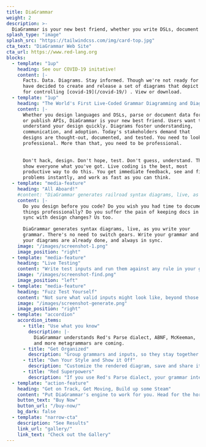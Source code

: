```yaml
---
title: DiaGrammar
weight: 2
description: >-
  DiaGrammar is your new best friend, whether you write DSLs, document data formats, or publish APIs. Users want to understand your design quickly. Diagrams foster understanding, communication, and adoption. Today's stakeholders demand that designs are thought-out, documented, and tested. You need to look professional. More than that, you need to be professional. Don't hack, design. Don't hope, test. Don't guess, understand. Then show everyone what you've got.
splash_type: "image"
splash_src: "https://tailwindcss.com/img/card-top.jpg"
cta_text: "DiaGrammar Web Site"
cta_url: https://www.red-lang.org
blocks:
  - template: "1up"
    heading: See our COVID-19 initative!
    content: |-
      Facts. Data. Diagrams. Stay informed. Though we're not ready for prime time we
      have decided to create and release a set of diagrams that depict the basic processes
      for controlling [covid-19](/covid-19/) . View or download.
  - template: "1up"
    heading: "The World's First Live-Coded Grammar Diagramming and Diagnostic Tool."
    content: |-
      Whether you design languages and DSLs, parse or document data formats,
      or publish APIs, DiaGrammar is your new best friend. Users want to 
      understand your design quickly. Diagrams foster understanding, 
      communication, and adoption. Today's stakeholders demand that 
      designs are thought-out, documented, and tested. You need to look 
      professional. More than that, you need to be professional.
      
      
      Don't hack, design. Don't hope, test. Don't guess, understand. Then
      show everyone what you've got. Live coding is the best, most
      productive way to do this. You get immediate feedback, see and fix
      problems instantly, and work as fast as you can think.
  - template: "media-feature"
    heading: "All Aboard!"
    #content: "DiaGrammar generates railroad syntax diagrams, live, as you write your grammar. It understands Red's Parse dialect, ABNF, McKeeman Form, and more metagrammars are coming."
    content: |- 
      Do you design before you code? Do you wish you had time to document
      things professionally? Do you suffer the pain of keeping docs in
      sync with design changes? Us too.
      
      DiaGrammar generates syntax diagrams, live, as you write your
      grammar. There's no need to switch gears. Write your grammar and 
      your diagrams are already done, and always in sync.
    image: "/images/screenshot-1.png"
    image_position: "right"
  - template: "media-feature"
    heading: "Live Testing"
    content: "Write test inputs and run them against any rule in your grammar. Or put them in files and test against entire directories. Not only can you see if an input matches your entire grammar, you can select specific rules and find where they match parts of your input."
    image: "/images/screenshot-find.png"
    image_position: "left"
  - template: "media-feature"
    heading: "Fuzz Test Yourself"
    content: "Not sure what valid inputs might look like, beyond those you come up with and design for? Use the Generate feature to create randomly synthesized inputs that a rule, or your entire grammar, will recognize. If DiaGrammar generates it, it will also parse it. Generated inputs may show you things you didn't know your grammar could handle."
    image: "/images/screenshot-generate.png"
    image_position: "right"
  - template: "accordion"
    accordion_items:
      - title: "Use what you know"
        description: |-
          DiaGrammar understands Red's Parse dialect, ABNF, McKeeman,
          and more metagrammars are coming.
      - title: "Get Organized"
        description: "Group grammars and inputs, so they stay together."
      - title: "Own Your Style and Show it Off"
        description: "Customize the rendered diagram, save and share it."
      - title: "Red Superpowers"
        description: "If you use Red's Parse dialect, your grammar interpreter is already done. You can even add actions and more. If you prefer ABNF or another grammar, you'd still have to write the code in another programming language to process it. DiaGrammar can help. It can convert any metagrammar to Red Parse rules automatically." 
  - template: "action-feature"
    heading: "Get on Track, Get Moving, Build up some Steam"
    content: "Put DiaGrammar's engine to work for you. Head for the horizon. Don't miss the train."
    button_text: "Buy Now"
    button_url: "/buy-now/"
    bg_dark: false
  - template: "narrow-cta"
    description: "See Results"
    link_url: "gallery/"
    link_text: "Check out the Gallery"
---
```

